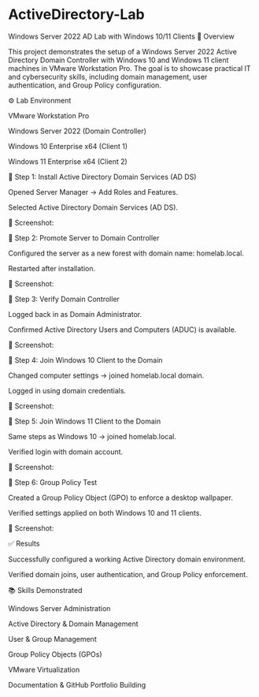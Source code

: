 # ActiveDirectory-Lab
Windows Server 2022 AD Lab with Windows 10/11 Clients
📌 Overview

This project demonstrates the setup of a Windows Server 2022 Active Directory Domain Controller with Windows 10 and Windows 11 client machines in VMware Workstation Pro.
The goal is to showcase practical IT and cybersecurity skills, including domain management, user authentication, and Group Policy configuration.

⚙️ Lab Environment

VMware Workstation Pro

Windows Server 2022 (Domain Controller)

Windows 10 Enterprise x64 (Client 1)

Windows 11 Enterprise x64 (Client 2)

🔹 Step 1: Install Active Directory Domain Services (AD DS)

Opened Server Manager → Add Roles and Features.

Selected Active Directory Domain Services (AD DS).

📸 Screenshot:


🔹 Step 2: Promote Server to Domain Controller

Configured the server as a new forest with domain name: homelab.local.

Restarted after installation.

📸 Screenshot:


🔹 Step 3: Verify Domain Controller

Logged back in as Domain Administrator.

Confirmed Active Directory Users and Computers (ADUC) is available.

📸 Screenshot:


🔹 Step 4: Join Windows 10 Client to the Domain

Changed computer settings → joined homelab.local domain.

Logged in using domain credentials.

📸 Screenshot:


🔹 Step 5: Join Windows 11 Client to the Domain

Same steps as Windows 10 → joined homelab.local.

Verified login with domain account.

📸 Screenshot:


🔹 Step 6: Group Policy Test

Created a Group Policy Object (GPO) to enforce a desktop wallpaper.

Verified settings applied on both Windows 10 and 11 clients.

📸 Screenshot:


✅ Results

Successfully configured a working Active Directory domain environment.

Verified domain joins, user authentication, and Group Policy enforcement.

📚 Skills Demonstrated

Windows Server Administration

Active Directory & Domain Management

User & Group Management

Group Policy Objects (GPOs)

VMware Virtualization

Documentation & GitHub Portfolio Building

